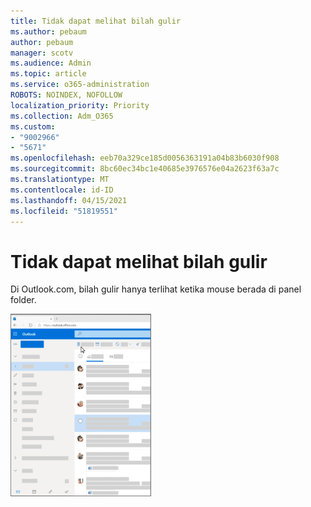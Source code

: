 ```yaml
---
title: Tidak dapat melihat bilah gulir
ms.author: pebaum
author: pebaum
manager: scotv
ms.audience: Admin
ms.topic: article
ms.service: o365-administration
ROBOTS: NOINDEX, NOFOLLOW
localization_priority: Priority
ms.collection: Adm_O365
ms.custom:
- "9002966"
- "5671"
ms.openlocfilehash: eeb70a329ce185d0056363191a04b83b6030f908
ms.sourcegitcommit: 8bc60ec34bc1e40685e3976576e04a2623f63a7c
ms.translationtype: MT
ms.contentlocale: id-ID
ms.lasthandoff: 04/15/2021
ms.locfileid: "51819551"
---
```

# <a name="cannot-see-the-scroll-bar"></a>Tidak dapat melihat bilah gulir

Di Outlook.com, bilah gulir hanya terlihat ketika mouse berada di panel folder.

![Geser mouse ke atas bilah gulir kotak masuk](media/16353_mouse_over_inbox_scrollbar-225x292.gif)

